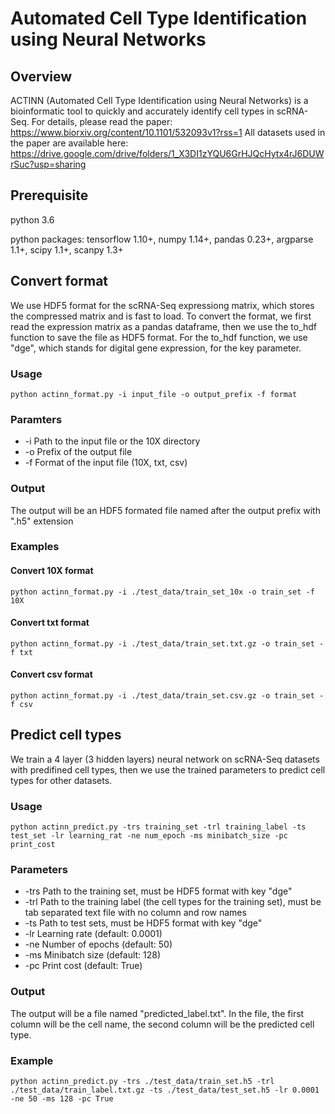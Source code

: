 # Automated Cell Type Identification using Neural Networks

## Overview
ACTINN (Automated Cell Type Identification using Neural Networks) is a bioinformatic tool to quickly and accurately identify cell types in scRNA-Seq. For details, please read the paper:
https://www.biorxiv.org/content/10.1101/532093v1?rss=1
All datasets used in the paper are available here:
https://drive.google.com/drive/folders/1_X3DI1zYQU6GrHJQcHytx4rJ6DUWrSuc?usp=sharing

## Prerequisite
python 3.6

python packages:
tensorflow 1.10+, numpy 1.14+, pandas 0.23+, argparse 1.1+, scipy 1.1+, scanpy 1.3+

## Convert format
We use HDF5 format for the scRNA-Seq expressiong matrix, which stores the compressed matrix and is fast to load. To convert the format, we first read the expression matrix as a pandas dataframe, then we use the to_hdf function to save the file as HDF5 format. For the to_hdf function, we use "dge", which stands for digital gene expression, for the key parameter.

### Usage
```
python actinn_format.py -i input_file -o output_prefix -f format
```

### Paramters
* -i	Path to the input file or the 10X directory
* -o	Prefix of the output file
* -f	Format of the input file (10X, txt, csv)

### Output
The output will be an HDF5 formated file named after the output prefix with ".h5" extension

### Examples

#### Convert 10X format
```
python actinn_format.py -i ./test_data/train_set_10x -o train_set -f 10X
```

#### Convert txt format
```
python actinn_format.py -i ./test_data/train_set.txt.gz -o train_set -f txt
```

#### Convert csv format
```
python actinn_format.py -i ./test_data/train_set.csv.gz -o train_set -f csv
```

## Predict cell types
We train a 4 layer (3 hidden layers) neural network on scRNA-Seq datasets with predifined cell types, then we use the trained parameters to predict cell types for other datasets.

### Usage
```
python actinn_predict.py -trs training_set -trl training_label -ts test_set -lr learning_rat -ne num_epoch -ms minibatch_size -pc print_cost
```

### Parameters
* -trs	Path to the training set, must be HDF5 format with key "dge"
* -trl	Path to the training label (the cell types for the training set), must be tab separated text file with no column and row names
* -ts	Path to test sets, must be HDF5 format with key "dge"
* -lr	Learning rate (default: 0.0001)
* -ne	Number of epochs (default: 50)
* -ms	Minibatch size (default: 128)
* -pc	Print cost (default: True)

### Output
The output will be a file named "predicted_label.txt". In the file, the first column will be the cell name, the second column will be the predicted cell type.

### Example
```
python actinn_predict.py -trs ./test_data/train_set.h5 -trl ./test_data/train_label.txt.gz -ts ./test_data/test_set.h5 -lr 0.0001 -ne 50 -ms 128 -pc True
```

